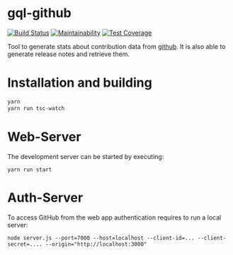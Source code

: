 # gql-github

[![Build Status](https://app.travis-ci.com/Christof/gql-github.svg?branch=master)](https://app.travis-ci.com/github/Christof/gql-github)
[![Maintainability](https://api.codeclimate.com/v1/badges/ee86c41c08b4d90ed96f/maintainability)](https://codeclimate.com/github/Christof/gql-github/maintainability)
[![Test Coverage](https://api.codeclimate.com/v1/badges/ee86c41c08b4d90ed96f/test_coverage)](https://codeclimate.com/github/Christof/gql-github/test_coverage)

Tool to generate stats about contribution data from [github](github.com).
It is also able to generate release notes and retrieve them.

# Installation and building

```bash
yarn
yarn run tsc-watch
```

# Web-Server

The development server can be started by executing:

```
yarn run start
```

# Auth-Server

To access GitHub from the web app authentication requires to run a local server:

```
node server.js --port=7000 --host=localhost --client-id=... --client-secret=.... --origin="http://localhost:3000"
```

